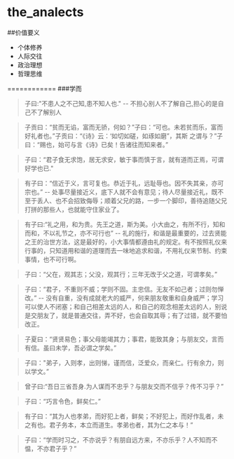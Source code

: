 the_analects
============

##价值要义
* 个体修养
* 人际交往
* 政治理想
* 哲理思维

============
###学而
>子曰:"不患人之不己知,患不知人也." -- 不担心别人不了解自己,担心的是自己不了解别人

>子贡曰：“贫而无谄，富而无骄，何如？”子曰：“可也。未若贫而乐，富而好礼者也。”子贡曰：“《诗》云：‘如切如磋，如琢如磨”，其斯
之谓与？”子曰：“赐也，始可与言《诗》已矣！告诸往而知来者。”

>子曰：“君子食无求饱，居无求安，敏于事而慎于言，就有道而正焉，可谓好学也已."

>有子曰：“信近于义，言可复也。恭近于礼，远耻辱也。因不失其亲，亦可宗也。” -- 处事尽量接近义，底下人就不会有意见；待人尽量接近礼，既不至于丢人、也不会招致侮辱；顺着父兄的路，一步一个脚印，善待追随父兄打拼的那些人，也就能守住家业了。

>有子曰:“礼之用，和为贵。先王之道，斯为美。小大由之，有所不行，知和而和，不以礼节之，亦不可行也” -- 礼的施行，和谐是最重要的，过去贤能之王的治世方法，这是最好的，小大事情都遵由礼的规定。有不按照礼仪来行事的，只知道用和谐的道理而去一味地追求和谐，不用礼仪来节制、约束事情，也不可行啊。

>子曰：“父在，观其志；父没，观其行；三年无改于父之道，可谓孝矣。”

>子曰：“君子，不重则不威；学则不固。主忠信。无友不如己者；过则勿惮改。” -- 没有自重，没有成就老大的威严，何来朋友敬重和自身威严；学习可以使人不闭塞；和自己相差太远的人，和自己的观念相差太远的人，别说是交朋友了，就是普通交往，弄不好，也会自取其辱；有了过错，就不要怕改正。

>子夏曰：“贤贤易色；事父母能竭其力；事君，能致其身；与朋友交，言而有信。虽曰未学，吾必谓之学矣。”

>子曰："弟子，入则孝，出则悌，谨而信，泛爱众，而亲仁。行有余力，则以学文。”

>曾子曰:“吾日三省吾身.为人谋而不忠乎？与朋友交而不信乎？传不习乎？”

>子曰：“巧言令色，鲜矣仁。”

>有子曰：“其为人也孝弟，而好犯上者，鲜矣；不好犯上，而好作乱者，未之有也。君子务本，本立而道生。孝弟也者，其为仁之本与！”

>子曰：“学而时习之，不亦说乎？有朋自远方来，不亦乐乎？人不知而不愠，不亦君子乎？”

